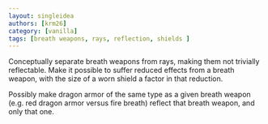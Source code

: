 ```yaml
---
layout: singleidea
authors: [krm26]
category: [vanilla]
tags: [breath weapons, rays, reflection, shields ]
---
```

Conceptually separate breath weapons from rays, making them not trivially
reflectable. Make it possible to suffer reduced effects from a breath weapon,
with the size of a worn shield a factor in that reduction.

Possibly make dragon armor of the same type as a given breath weapon (e.g. red
dragon armor versus fire breath) reflect that breath weapon, and only that one.
